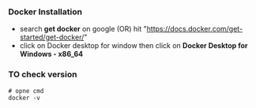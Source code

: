 ### **Docker Installation**
* search **get docker** on google (OR) hit "https://docs.docker.com/get-started/get-docker/"
* click on Docker desktop for window then click on **Docker Desktop for Windows - x86_64**

### TO check version
```docker
# opne cmd
docker -v
```